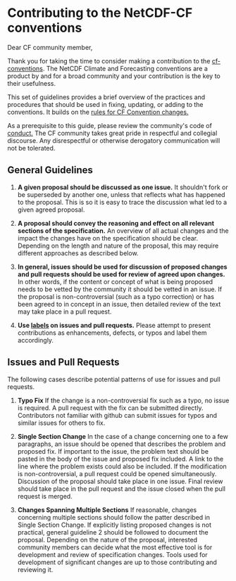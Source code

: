# Contributing to the NetCDF-CF conventions

Dear CF community member,

Thank you for taking the time to consider making a contribution to the [cf-conventions](http://cfconventions.org/).
The NetCDF Climate and Forecasting conventions are a product by and for a broad community and your contribution is the key to their usefulness.

This set of guidelines provides a brief overview of the practices and procedures that should be used in fixing, updating, or adding to the conventions. 
It builds on the [rules for CF Convention changes.](http://cfconventions.org/rules.html)

As a prerequisite to this guide, please review the community's code of [conduct.](https://github.com/cf-convention/cf-conventions/blob/master/CODE_OF_CONDUCT.md)
The CF community takes great pride in respectful and collegial discourse. Any disrespectful or otherwise derogatory communication will not be tolerated.

## General Guidelines

1. **A given proposal should be discussed as one issue.** It shouldn't fork or be superseded by another one, unless that reflects what has happened to the
proposal. 
This is so it is easy to trace the discussion what led to a given agreed proposal.

2. **A proposal should convey the reasoning and effect on all relevant sections of the specification.** 
An overview of all actual changes and the impact the changes have on the specification should be clear. 
Depending on the length and nature of the proposal, this may require different approaches as described below.

3. **In general, issues should be used for discussion of proposed changes and pull requests should be used for review of agreed upon changes.** 
In other words, if the content or concept of what is being proposed needs to be vetted by the community it should be vetted in an issue. 
If the proposal is non-controversial (such as a typo correction) or has been agreed to in concept in an issue, then detailed review of the text may take place in a pull request.

4. **Use [labels](https://github.com/cf-convention/cf-conventions/labels) on issues and pull requests.** 
Please attempt to present contributions as enhancements, defects, or typos and label them accordingly. 

## Issues and Pull Requests

The following cases describe potential patterns of use for issues and pull requests.

1. **Typo Fix** If the change is a non-controversial fix such as a typo, no issue is required. 
A pull request with the fix can be submitted directly.
Contributors not familiar with github can submit issues for typos and similar issues for others to fix.

2. **Single Section Change** In the case of a change concerning one to a few paragraphs, an issue should be opened that describes the problem and proposed fix. 
If important to the issue, the problem text should be pasted in the body of the issue and proposed fix included. 
A link to the line where the problem exists could also be included.
If the modification is non-controversial, a pull request could be opened simultaneously. 
Discussion of the proposal should take place in one issue. 
Final review should take place in the pull request and the issue closed when the pull request is merged.

3. **Changes Spanning Multiple Sections** If reasonable, changes concerning multiple sections should follow the patter described in Single Section Change.
If explicitly listing proposed changes is not practical, general guideline 2 should be followed to document the proposal. 
Depending on the nature of the proposal, interested community members can decide what the most effective tool is for development and review of specification changes. 
Tools used for development of significant changes are up to those contributing and reviewing it.
